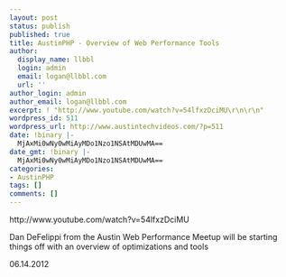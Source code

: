 ```yaml
---
layout: post
status: publish
published: true
title: AustinPHP - Overview of Web Performance Tools
author:
  display_name: llbbl
  login: admin
  email: logan@llbbl.com
  url: ''
author_login: admin
author_email: logan@llbbl.com
excerpt: ! "http://www.youtube.com/watch?v=54lfxzDciMU\r\n\r\n"
wordpress_id: 511
wordpress_url: http://www.austintechvideos.com/?p=511
date: !binary |-
  MjAxMi0wNy0wMiAyMDo1Nzo1NSAtMDUwMA==
date_gmt: !binary |-
  MjAxMi0wNy0wMiAyMDo1Nzo1NSAtMDUwMA==
categories:
- AustinPHP
tags: []
comments: []
---
```

<p>http://www.youtube.com/watch?v=54lfxzDciMU</p>
<p><a id="more"></a><a id="more-511"></a></p>
<p>Dan DeFelippi from the Austin Web Performance Meetup will be starting things off with an overview of optimizations and tools</p>
<p>06.14.2012</p>

